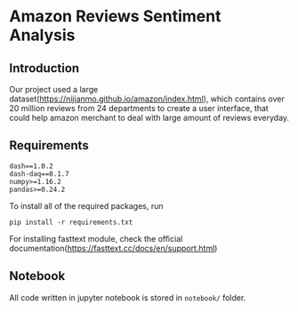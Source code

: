 # Amazon Reviews Sentiment Analysis
## Introduction
Our project used a large dataset(https://nijianmo.github.io/amazon/index.html), which contains over 20 million reviews from 24 departments to create a user interface, that could help amazon merchant to deal with large amount of reviews everyday.

## Requirements
```
dash==1.0.2
dash-daq==0.1.7
numpy>=1.16.2
pandas>=0.24.2
```

To install all of the required packages, run 
```
pip install -r requirements.txt
```

For installing fasttext module, check the official documentation(https://fasttext.cc/docs/en/support.html)

## Notebook
All code written in jupyter notebook is stored in `notebook/` folder.